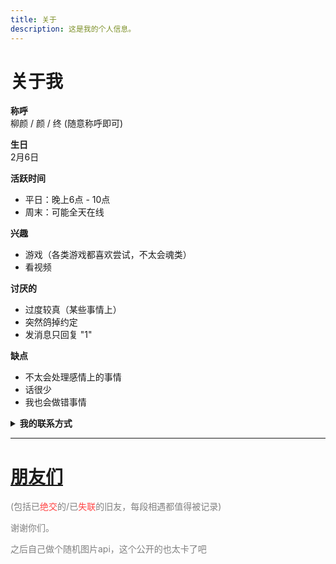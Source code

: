 ```yaml
---
title: 关于
description: 这是我的个人信息。
---
```


# 关于我

**称呼**  
柳颜 / 颜 / 终 (随意称呼即可)

**生日**  
2月6日

**活跃时间**  
- 平日：晚上6点 - 10点  
- 周末：可能全天在线

**兴趣**  
- 游戏（各类游戏都喜欢尝试，不太会魂类）
- 看视频

**讨厌的**  
- 过度较真（某些事情上）
- 突然鸽掉约定
- 发消息只回复 "1"

**缺点**
- 不太会处理感情上的事情
- 话很少
- 我也会做错事情

**<details><summary style="cursor: pointer;">我的联系方式</summary><p>Discord : rainyan_qwq</p><p>QQ : 这个要私聊问我哦</p><p>bilibili : <a href="https://space.bilibili.com/565790565">断流岁月</a></p></details>**

---

# [**朋友们**](http://shinyan.top/posts/2e4b9cc2)
<span style="color: #808080">(包括已<span style="color: #ff4444">绝交</span>的/已<span style="color: #ff4444">失联</span>的旧友，每段相遇都值得被记录)</span>

<span style="color: #808080">谢谢你们。</span>

<span style="color: #808080">之后自己做个随机图片api，这个公开的也太卡了吧</span>